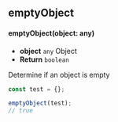 ## emptyObject

#### emptyObject(object: any)

- **object** `any` Object
- **Return** `boolean`

Determine if an object is empty

``` typescript
const test = {};

emptyObject(test); 
// true
```